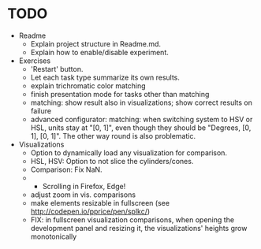 # TODO

- Readme
    - Explain project structure in Readme.md.
    - Explain how to enable/disable experiment.
- Exercises
    - 'Restart' button.
    - Let each task type summarize its own results.
    - explain trichromatic color matching
    - finish presentation mode for tasks other than matching
    - matching: show result also in visualizations; show correct results on failure
    - advanced configurator: matching: when switching system to HSV or HSL, units stay at "[0, 1]", even though they should be "Degrees, [0, 1], [0, 1]". The other way round is also problematic.
- Visualizations
    - Option to dynamically load any visualization for comparison.
    - HSL, HSV: Option to not slice the cylinders/cones.
    - Comparison: Fix NaN.
    - * Scrolling in Firefox, Edge!
    - adjust zoom in vis. comparisons
    - make elements resizable in fullscreen (see http://codepen.io/pprice/pen/splkc/)
    - FIX: in fullscreen visualization comparisons, when opening the development panel and resizing it, the visualizations' heights grow monotonically
